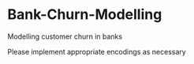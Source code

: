 # Bank-Churn-Modelling
Modelling customer churn in banks

Please implement appropriate encodings as necessary
